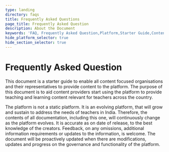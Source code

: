 ```yaml
---
type: landing
directory: faqs
title: Frequently Asked Questions
page_title: Frequently Asked Question
description: About the Document
keywords: 'FAQ, Frequently Asked Question,Platform,Starter Guide,Content '
hide_platform_selector: true
hide_section_selector: true
---
```


# Frequently Asked Question

This document is a starter guide to enable all content focused organisations and their representatives to provide content to the platform. The purpose of this document is to aid content providers start using the platform to provide teaching and learning content relevant for teachers across the country. 

The platform is not a static platform. It is an evolving platform, that will grow and sustain to address the needs of teachers in India. Therefore, the contents of all documentation, including this one, will continuously change as the platform evolves.  It is accurate as on date of release, to the best knowledge of the creators. Feedback, on any omissions, additional information requirements or updates to the information, is welcome. The document will be proactively updated when there are modifications, updates and progress on the governance and functionality of the platform.
